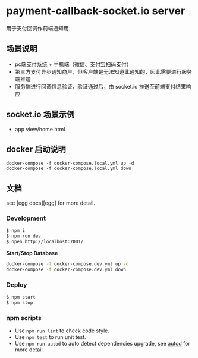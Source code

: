 # payment-callback-socket.io server

用于支付回调作前端通知用

## 场景说明 
- pc端支付系统 + 手机端（微信、支付宝扫码支付）
- 第三方支付异步通知商户，但客户端是无法知道此通知的，因此需要进行服务端推送
- 服务端进行回调信息验证，验证通过后，由 socket.io 推送至前端支付结果响应

## socket.io 场景示例
- app view/home.html

## docker 启动说明
```
docker-compose -f docker-compose.local.yml up -d
docker-compose -f docker-compose.local.yml down 
```
## 文档

<!-- add docs here for user -->

see [egg docs][egg] for more detail.

### Development

```bash
$ npm i
$ npm run dev
$ open http://localhost:7001/
```

**Start/Stop Database**
```bash
docker-compose -f docker-compose.dev.yml up -d
docker-compose -f docker-compose.dev.yml down
```

### Deploy

```bash
$ npm start
$ npm stop
```

### npm scripts

- Use `npm run lint` to check code style.
- Use `npm test` to run unit test.
- Use `npm run autod` to auto detect dependencies upgrade, see [autod](https://www.npmjs.com/package/autod) for more detail.



